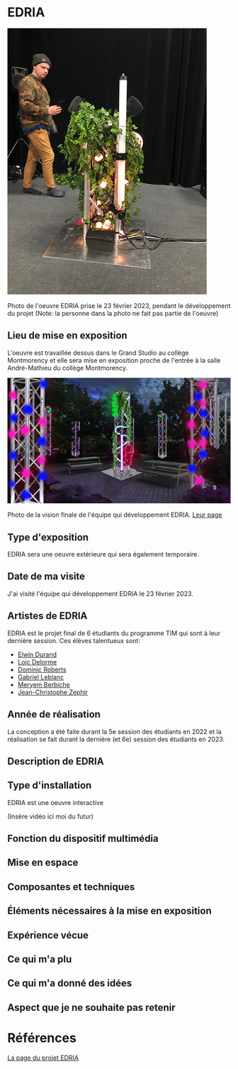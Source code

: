 # EDRIA
![photo de edria](./images/edria_devant.png)

Photo de l'oeuvre EDRIA prise le 23 février 2023, pendant le développement du projet (Note: la personne dans la photo ne fait pas partie de l'oeuvre)

## Lieu de mise en exposition
L'oeuvre est travaillée dessus dans le Grand Studio au collège Montmorency et elle sera mise en exposition proche de l'entrée à la salle André-Mathieu du collège Montmorency.

![photo de la vision finale de l'équipe](./images/edria_vision_finale.png)

Photo de la vision finale de l'équipe qui développement EDRIA. [Leur page](https://tim-montmorency.com/2023/projets/EDRIA/docs/web/index.html)

## Type d'exposition
EDRIA sera une oeuvre extérieure qui sera également temporaire.

## Date de ma visite
J'ai visité l'équipe qui développement EDRIA le 23 février 2023.

## Artistes de EDRIA
EDRIA est le projet final de 6 étudiants du programme TIM qui sont à leur dernière session.
Ces élèves talentueux sont:
* [Elwin Durand](https://tim-montmorency.com/2023/projets/EDRIA/docs/web/journal_1.html)
* [Loic Delorme](https://tim-montmorency.com/2023/projets/EDRIA/docs/web/journal_2.html)
* [Dominic Roberts](https://tim-montmorency.com/2023/projets/EDRIA/docs/web/journal_3.html)
* [Gabriel Leblanc](https://tim-montmorency.com/2023/projets/EDRIA/docs/web/journal_4.html)
* [Meryem Berbiche](https://tim-montmorency.com/2023/projets/EDRIA/docs/web/journal_5.html)
* [Jean-Christophe Zephir](https://tim-montmorency.com/2023/projets/EDRIA/docs/web/journal_6.html)

## Année de réalisation
La conception a été faite durant la 5e session des étudiants en 2022 et la réalisation se fait durant la dernière (et 6e) session des étudiants en 2023.

## Description de EDRIA


## Type d'installation
EDRIA est une oeuvre interactive

(Insère vidéo ici moi du futur)

## Fonction du dispositif multimédia


## Mise en espace


## Composantes et techniques


## Éléments nécessaires à la mise en exposition


## Expérience vécue


## Ce qui m'a plu


## Ce qui m'a donné des idées


## Aspect que je ne souhaite pas retenir


# Références
[La page du projet EDRIA](https://tim-montmorency.com/2023/projets/EDRIA/docs/web/index.html)
